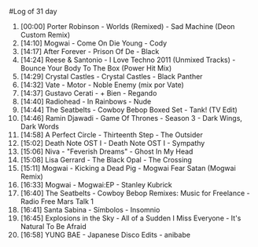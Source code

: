 #Log of 31 day

1. [00:00] Porter Robinson - Worlds (Remixed) - Sad Machine (Deon Custom Remix)
1. [14:10] Mogwai - Come On Die Young - Cody
1. [14:17] After Forever - Prison Of De - Black
1. [14:24] Reese & Santonio - I Love Techno 2011 (Unmixed Tracks) - Bounce Your Body To The Box (Power Hit Mix)
1. [14:29] Crystal Castles - Crystal Castles - Black Panther
1. [14:32] Vate - Motor - Noble Enemy (mix por Vate)
1. [14:37] Gustavo Cerati - + Bien - Regando
1. [14:40] Radiohead - In Rainbows - Nude
1. [14:44] The Seatbelts - Cowboy Bebop Boxed Set - Tank! (TV Edit)
1. [14:46] Ramin Djawadi - Game Of Thrones - Season 3 - Dark Wings, Dark Words
1. [14:58] A Perfect Circle - Thirteenth Step - The Outsider
1. [15:02] Death Note OST I - Death Note OST I - Sympathy
1. [15:06] Niva - "Feverish Dreams" - Ghost In My Head
1. [15:08] Lisa Gerrard - The Black Opal - The Crossing
1. [15:11] Mogwai - Kicking a Dead Pig - Mogwai Fear Satan (Mogwai Remix)
1. [16:33] Mogwai - Mogwai:EP - Stanley Kubrick
1. [16:40] The Seatbelts - Cowboy Bebop Remixes: Music for Freelance - Radio Free Mars Talk 1
1. [16:41] Santa Sabina - Símbolos - Insomnio
1. [16:45] Explosions in the Sky - All of a Sudden I Miss Everyone - It's Natural To Be Afraid
1. [16:58] YUNG BAE - Japanese Disco Edits - anibabe
